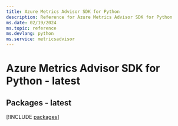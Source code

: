```yaml
---
title: Azure Metrics Advisor SDK for Python
description: Reference for Azure Metrics Advisor SDK for Python
ms.date: 02/19/2024
ms.topic: reference
ms.devlang: python
ms.service: metricsadvisor
---
```

# Azure Metrics Advisor SDK for Python - latest
## Packages - latest
[!INCLUDE [packages](metrics-advisor-index.md)]